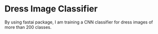 # Dress Image Classifier
By using fastai package, I am training a CNN classifier for dress images of more than 200 classes.
